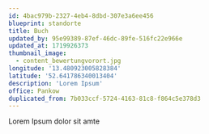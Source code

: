```yaml
---
id: 4bac979b-2327-4eb4-8dbd-307e3a6ee456
blueprint: standorte
title: Buch
updated_by: 95e99389-87ef-46dc-89fe-516fc22e966e
updated_at: 1719926373
thumbnail_image:
  - content_bewertungvorort.jpg
longitude: '13.480923005828384'
latitude: '52.641786340013404'
description: 'Lorem Ipsum'
office: Pankow
duplicated_from: 7b033ccf-5724-4163-81c8-f864c5e378d3
---
```

Lorem Ipsum dolor sit amte
